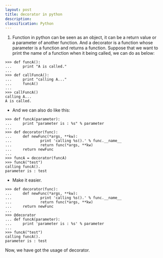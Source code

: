 ```yaml
---
layout: post
title: decorator in python
description:
classification: Python
---
```


1. Function in python can be seen as an object, it can be a return value or a parameter of another function. And a decorator is a function whose parameter is a function and returns a function. Suppose that we want to print the name of a function when it being called, we can do as below:

```
>>> def funcA():
...     print "A is called."
... 
>>> def callFuncA():
...     print "calling A..."
...     funcA()
... 
>>> callFuncA()
calling A...
A is called.
```

* And we can also do like this:

```
>>> def funcA(parameter):
...     print "parameter is : %s" % parameter
... 
>>> def decorator(func):
...     def newFunc(*args, **kw):
...             print 'calling %s().' % func.__name__
...             return func(*args, **kw)
...     return newFunc
... 
>>> funcA = decorator(funcA)
>>> funcA("test")
calling funcA().
parameter is : test
```

* Make it easier.

```
>>> def decorator(func):
...     def newFunc(*args, **kw):
...             print 'calling %s().' % func.__name__
...             return func(*args, **kw)
...     return newFunc
... 
>>> @decorator
... def funcA(parameter):
...     print 'parameter is : %s' % parameter
... 
>>> funcA("test")
calling funcA().
parameter is : test
```

Now, we have got the usage of decorator.
